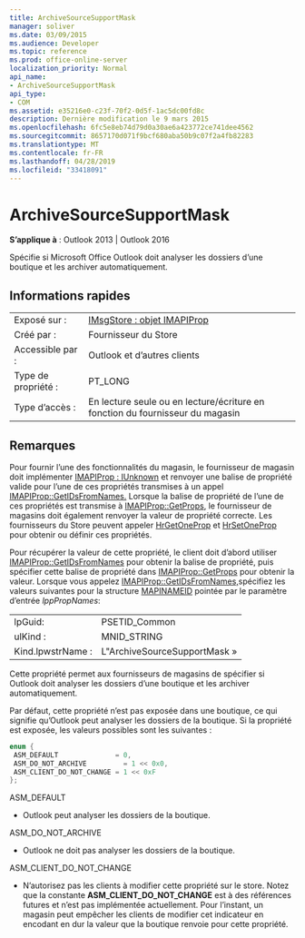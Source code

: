 ```yaml
---
title: ArchiveSourceSupportMask
manager: soliver
ms.date: 03/09/2015
ms.audience: Developer
ms.topic: reference
ms.prod: office-online-server
localization_priority: Normal
api_name:
- ArchiveSourceSupportMask
api_type:
- COM
ms.assetid: e35216e0-c23f-70f2-0d5f-1ac5dc00fd8c
description: Dernière modification le 9 mars 2015
ms.openlocfilehash: 6fc5e8eb74d79d0a30ae6a423772ce741dee4562
ms.sourcegitcommit: 8657170d071f9bcf680aba50b9c07f2a4fb82283
ms.translationtype: MT
ms.contentlocale: fr-FR
ms.lasthandoff: 04/28/2019
ms.locfileid: "33418091"
---
```

# <a name="archivesourcesupportmask"></a>ArchiveSourceSupportMask

  
  
**S’applique à** : Outlook 2013 | Outlook 2016 
  
Spécifie si Microsoft Office Outlook doit analyser les dossiers d’une boutique et les archiver automatiquement.
  
## <a name="quick-info"></a>Informations rapides

|||
|:-----|:-----|
|Exposé sur :  <br/> |[IMsgStore : objet IMAPIProp](imsgstoreimapiprop.md)  <br/> |
|Créé par :  <br/> |Fournisseur du Store  <br/> |
|Accessible par :  <br/> |Outlook et d’autres clients  <br/> |
|Type de propriété :  <br/> |PT_LONG  <br/> |
|Type d’accès :  <br/> |En lecture seule ou en lecture/écriture en fonction du fournisseur du magasin  <br/> |
   
## <a name="remarks"></a>Remarques

Pour fournir l’une des fonctionnalités du magasin, le fournisseur de magasin doit implémenter [IMAPIProp : IUnknown](imapipropiunknown.md) et renvoyer une balise de propriété valide pour l’une de ces propriétés transmises à un appel [IMAPIProp::GetIDsFromNames.](imapiprop-getidsfromnames.md) Lorsque la balise de propriété de l’une de ces propriétés est transmise à [IMAPIProp::GetProps](imapiprop-getprops.md), le fournisseur de magasins doit également renvoyer la valeur de propriété correcte. Les fournisseurs du Store peuvent appeler [HrGetOneProp](hrgetoneprop.md) et [HrSetOneProp](hrsetoneprop.md) pour obtenir ou définir ces propriétés. 
  
Pour récupérer la valeur de cette propriété, le client doit d’abord utiliser [IMAPIProp::GetIDsFromNames](imapiprop-getidsfromnames.md) pour obtenir la balise de propriété, puis spécifier cette balise de propriété dans [IMAPIProp::GetProps](imapiprop-getprops.md) pour obtenir la valeur. Lorsque vous appelez [IMAPIProp::GetIDsFromNames,](imapiprop-getidsfromnames.md)spécifiez les valeurs suivantes pour la structure [MAPINAMEID](mapinameid.md) pointée par le paramètre d’entrée  _lppPropNames_:
  
|||
|:-----|:-----|
|lpGuid:  <br/> |PSETID_Common  <br/> |
|ulKind :  <br/> |MNID_STRING  <br/> |
|Kind.lpwstrName :  <br/> |L"ArchiveSourceSupportMask »  <br/> |
   
Cette propriété permet aux fournisseurs de magasins de spécifier si Outlook doit analyser les dossiers d’une boutique et les archiver automatiquement.
  
Par défaut, cette propriété n’est pas exposée dans une boutique, ce qui signifie qu’Outlook peut analyser les dossiers de la boutique. Si la propriété est exposée, les valeurs possibles sont les suivantes :
  
```cpp
enum { 
 ASM_DEFAULT              = 0, 
 ASM_DO_NOT_ARCHIVE         = 1 << 0x0, 
 ASM_CLIENT_DO_NOT_CHANGE = 1 << 0xF 
};
```

ASM_DEFAULT
  
- Outlook peut analyser les dossiers de la boutique.
    
ASM_DO_NOT_ARCHIVE
  
- Outlook ne doit pas analyser les dossiers de la boutique.
    
ASM_CLIENT_DO_NOT_CHANGE
  
- N’autorisez pas les clients à modifier cette propriété sur le store. Notez que la constante **ASM_CLIENT_DO_NOT_CHANGE** est à des références futures et n’est pas implémentée actuellement. Pour l’instant, un magasin peut empêcher les clients de modifier cet indicateur en encodant en dur la valeur que la boutique renvoie pour cette propriété. 
    

